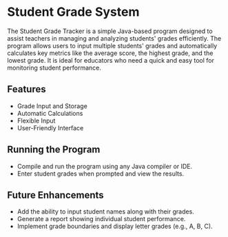 
# Student Grade System

The Student Grade Tracker is a simple Java-based program designed to assist teachers in managing and analyzing students' grades efficiently. The program allows users to input multiple students' grades and automatically calculates key metrics like the average score, the highest grade, and the lowest grade. It is ideal for educators who need a quick and easy tool for monitoring student performance.


## Features

- Grade Input and Storage
- Automatic Calculations
- Flexible Input
- User-Friendly Interface


## Running the Program

- Compile and run the program using any Java compiler or IDE.
- Enter student grades when prompted and view the results.
## Future Enhancements

- Add the ability to input student names along with their grades.
- Generate a report showing individual student performance.
- Implement grade boundaries and display letter grades (e.g., A, B, C).
